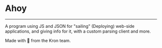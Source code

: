 # Ahoy
---

A program using JS and JSON for "sailing" (Deploying) web-side applications, and giving info for it, with a custom parsing client
and more.

Made with 💖 from the Kron team.

